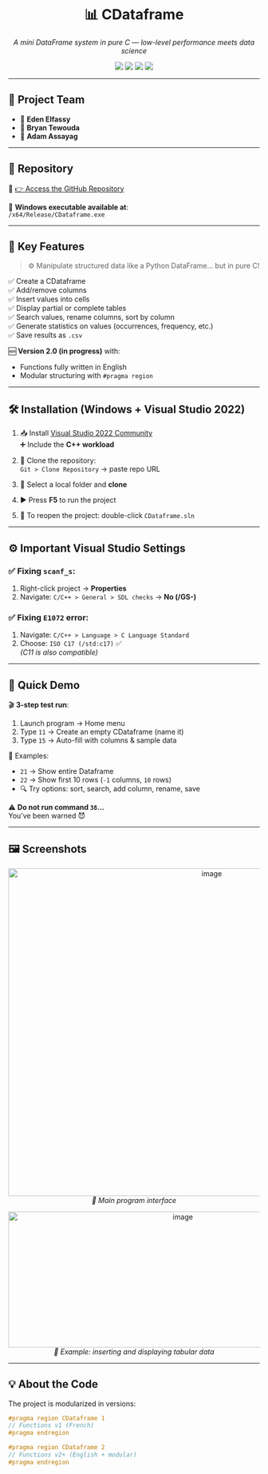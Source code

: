 <h1 align="center">📊 CDataframe</h1>
<p align="center"><i>A mini DataFrame system in pure C — low-level performance meets data science</i></p>

<p align="center">
  <img src="https://img.shields.io/badge/Language:-C-00599C?style=flat-square&logo=c&logoColor=white" />
  <img src="https://img.shields.io/badge/Platform:-Windows-0078D6?style=flat-square&logo=windows&logoColor=white" />
  <img src="https://img.shields.io/badge/Research-Driven-8E2DE2?style=flat-square&logo=googlescholar&logoColor=white" />
  <img src="https://img.shields.io/badge/Version-1.0.1-27AE60?style=flat-square&logo=semantic-release&logoColor=white" />
</p>


---

## 👥 Project Team

- 👤 **Eden Elfassy**  
- 👤 **Bryan Tewouda**  
- 👤 **Adam Assayag**

---

## 🔗 Repository

📎 [👉 Access the GitHub Repository](https://github.com/GingaShift/CDataframe-Eden-Adam-Bryan-PP)  

📂 **Windows executable available at**:  
`/x64/Release/CDataframe.exe`

---

## 🚀 Key Features

> ⚙️ Manipulate structured data like a Python DataFrame… but in pure C!

✅ Create a CDataframe  
✅ Add/remove columns  
✅ Insert values into cells  
✅ Display partial or complete tables  
✅ Search values, rename columns, sort by column  
✅ Generate statistics on values (occurrences, frequency, etc.)  
✅ Save results as `.csv`  

🆕 **Version 2.0 (in progress)** with:  
- Functions fully written in English  
- Modular structuring with `#pragma region`  

---

## 🛠️ Installation (Windows + Visual Studio 2022)

1. 📥 Install [Visual Studio 2022 Community](https://visualstudio.microsoft.com/vs/community/)  
   ➕ Include the **C++ workload**

2. 🧲 Clone the repository:  
   `Git > Clone Repository` → paste repo URL  

3. 📁 Select a local folder and **clone**

4. ▶️ Press **F5** to run the project  

5. 📂 To reopen the project: double-click `CDataframe.sln`

---

## ⚙️ Important Visual Studio Settings

### ✅ Fixing `scanf_s`:
1. Right-click project → **Properties**  
2. Navigate: `C/C++ > General > SDL checks` → **No (/GS-)**

### ✅ Fixing `E1072` error:
1. Navigate: `C/C++ > Language > C Language Standard`  
2. Choose: `ISO C17 (/std:c17)` ✅  
_(C11 is also compatible)_

---

## 🧪 Quick Demo

🎬 **3-step test run**:  
1. Launch program → Home menu  
2. Type `11` → Create an empty CDataframe (name it)  
3. Type `15` → Auto-fill with columns & sample data  

🎯 Examples:  
- `21` → Show entire Dataframe  
- `22` → Show first 10 rows (`-1` columns, `10` rows)  
- 🔍 Try options: sort, search, add column, rename, save  

⚠️ **Do not run command `38`...**  
You’ve been warned 😈  

---

## 🖼️ Screenshots

<p align="center">
  <!-- Screenshot 1 -->
 <img width="800" height="656" alt="image" src="https://github.com/user-attachments/assets/c5989685-32dd-4201-9412-b76235bf39a8" />
  <br><em>🔹 Main program interface</em>
</p>

<p align="center">
  <!-- Screenshot 2 -->

  <img width="684" height="272" alt="image" src="https://github.com/user-attachments/assets/55e07e5f-e607-4172-a3ee-c32f2065b74a" />
  <br><em>🔹 Example: inserting and displaying tabular data</em>
</p>



---

## 💡 About the Code

The project is modularized in versions:  

```c
#pragma region CDataframe 1
// Functions v1 (French)
#pragma endregion

#pragma region CDataframe 2
// Functions v2+ (English + modular)
#pragma endregion
